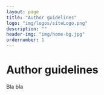 ```yaml
---
layout: page
title: "Author guidelines"
logo: "img/logos/siteLogo.png"
description: ""
header-img: "img/home-bg.jpg"
ordernumber: 1
---
```


# Author guidelines

Bla bla
